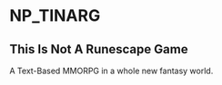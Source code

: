 # NP_TINARG
This Is Not A Runescape Game
----------------------------

A Text-Based MMORPG in a whole new fantasy world.
